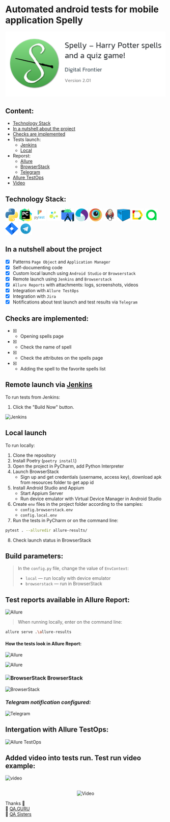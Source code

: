# Automated android tests for mobile application Spelly
<p align="center"><img src="https://github.com/slazarska/spelly_mobile_test/blob/main/resources/img/screen/spelly.png"/></p>

## Content:
- [Technology Stack](#technology-stack)
- [In a nutshell about the project](#in-a-nutshell-about-the-project)
- [Checks are implemented](#checks-are-implemented)
- Tests launch:
  - [Jenkins](#remote-launch-via-jenkins])
  - [Local](#computer-local-launch )
- Reporst:
  - [Allure](#test-reports-available-in-allure)
  - [BrowserStack](#browserstack)
  - [Telegram](#telegram)
- [Allure TestOps](#intergation-with-allure-testops)
- [Video](#test-run-video-example)

## Technology Stack:
<div>
<img src="https://github.com/slazarska/spelly_mobile_test/blob/main/resources/img/icons/python.png" title="Python" alt="Python" width="40" height="40"/>
<img src="https://github.com/slazarska/spelly_mobile_test/blob/main/resources/img/icons/pycharm.png" title="PyCharm" alt="PyCharm" width="40" height="40"/>
<img src="https://github.com/slazarska/spelly_mobile_test/blob/main/resources/img/icons/pytest.png" title="Pytest" alt="Pytest" width="40" height="40"/>
<img src="https://github.com/slazarska/spelly_mobile_test/blob/main/resources/img/icons/selene.png" title="Selene" alt="Selene" width="40" height="40"/>
<img src="https://github.com/slazarska/spelly_mobile_test/blob/main/resources/img/icons/android-studio.png" title="Android Studio" alt="Android Studio" width="40" height="40"/>
<img src="https://github.com/slazarska/spelly_mobile_test/blob/main/resources/img/icons/appium.png" title="Appium" alt="Appium" width="40" height="40"/>
<img src="https://github.com/slazarska/spelly_mobile_test/blob/main/resources/img/icons/browserstack.png" title="Browserstack" alt="Browserstack" width="40" height="40"/>
<img src="https://github.com/slazarska/spelly_mobile_test/blob/main/resources/img/icons/Jenkins.png" title="Jenkins" alt="Jenkins"/>
<img src="https://github.com/slazarska/spelly_mobile_test/blob/main/resources/img/icons/selenoid.png" title="Selenoid" alt="Selenoid" width="40" height="40"/>
<img src="https://github.com/slazarska/spelly_mobile_test/blob/main/resources/img/icons/Allure_Report.png" title="Allure Report" alt="Allure Report"/>
<img src="https://github.com/slazarska/spelly_mobile_test/blob/main/resources/img/icons/AllureTestOps.png" title="AllureTestOps" alt="AllureTestOps"/>
<img src="https://github.com/slazarska/spelly_mobile_test/blob/main/resources/img/icons/Jira.png" title="Jira" alt="Jira" width="40" height="40"/>
<img src="https://github.com/slazarska/spelly_mobile_test/blob/main/resources/img/icons/Telegram.png" title="Telegram" alt="Telegram"/>
</div>

## In a nutshell about the project
- [x] Patterns `Page Object` and `Application Manager`
- [x] Self-documenting code
- [x] Custom local launch using `Android Studio` or `Browserstack`
- [x] Remote launch using `Jenkins` and `Browserstack`
- [x] `Allure Reports` with attachments: logs, screenshots, videos
- [x] Integration with `Allure TestOps`
- [x] Integration with `Jira`
- [x] Notifications about test launch and test results via `Telegram`

## Checks are implemented:

- [X] - Opening spells page
- [X] - Check the name of spell
- [X] - Check the attributes on the spells page
- [X] - Adding the spell to the favorite spells list

## Remote launch via [Jenkins]()

To run tests from Jenkins:
1. Click the "Build Now" button.
<p><img src="" alt="Jenkins"/></p>

## Local launch 

To run locally:
1. Clone the repository
2. Install Poetry (`poetry install`)
3. Open the project in PyCharm, add Python Interpreter
4. Launch BrowserStack
   - Sign up and get credentials (username, access key), download apk from resources folder to get app id
5. Install Android Studio and Appium
   - Start Appium Server
   - Run device emulator with Virtual Device Manager in Android Studio
6. Create `env` files in the project folder according to the samples:
    - `config.browserstack.env` 
    - `config.local.env`
7. Run the tests in PyCharm or on the command line:
```bash
pytest . --alluredir allure-results/
```
8. Check launch status in BrowserStack

## Build parameters:

> In the `config.py` file, change the value of `EnvContext`:
> - `local` — run locally with device emulator
> - `browserstack` — run in BrowserStack

## Test reports available in Allure Report:

<img title="Allure" src=" ">

> When running locally, enter on the command line:
```bash
allure serve .\allure-results
```

#### How the tests look in Allure Report:

<p><img src="" alt="Allure"/></p>

<p><img src="" alt="Allure"/></p>

### <img title="BrowserStack" src=""> BrowserStack

<img src="" alt="BrowserStack"/>

### *Telegram notification configured:*

<img src="" alt="Telegram"/>

## Intergation with Allure TestOps:

<img src=" " alt="Allure TestOps"/>

## Added video into tests run. Test run video example:
![video]()
<br><br>

<p align="center">
  <img title="Video" src="">
</p>

Thanks :pray:<br/>
:green_heart: <a target="_blank" href="https://qa.guru">QA.GURU</a><br/>
:purple_heart: <a target="_blank" href="https://sites.google.com/view/qasisters/">QA Sisters</a><br/>